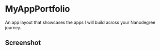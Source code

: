 # MyAppPortfolio
An app layout that showcases the apps I will build across your Nanodegree journey.

## Screenshot

